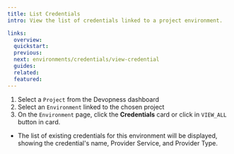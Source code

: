 ```yaml
---
title: List Credentials
intro: View the list of credentials linked to a project environment.

links:
  overview:
  quickstart:
  previous:
  next: environments/credentials/view-credential
  guides:
  related:
  featured:
---
```


1. Select a `Project` from the Devopness dashboard
1. Select an `Environment` linked to the chosen project
1. On the `Environment` page, click the **Credentials** card or click in `VIEW_ALL` button in card.

  - The list of existing credentials for this environment will be displayed, showing the credential's name, Provider Service, and Provider Type.